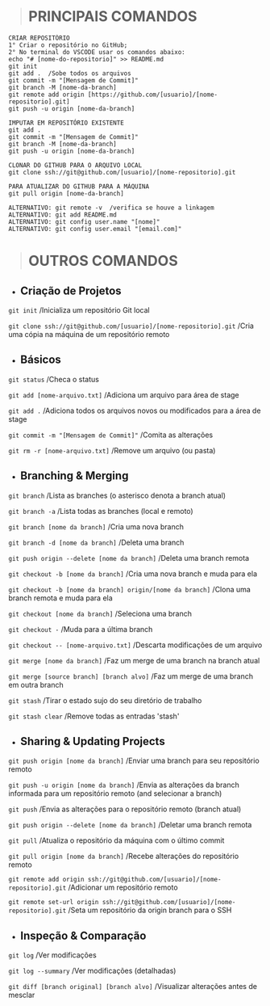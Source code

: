 
> # PRINCIPAIS COMANDOS
```
CRIAR REPOSITÓRIO
1° Criar o repositório no GitHub;
2° No terminal do VSCODE usar os comandos abaixo:
echo "# [nome-do-repositorio]" >> README.md
git init
git add .  /Sobe todos os arquivos
git commit -m "[Mensagem de Commit]"
git branch -M [nome-da-branch]
git remote add origin [https://github.com/[usuario]/[nome-repositorio].git]
git push -u origin [nome-da-branch]

IMPUTAR EM REPOSITÓRIO EXISTENTE
git add .
git commit -m "[Mensagem de Commit]"
git branch -M [nome-da-branch]
git push -u origin [nome-da-branch]

CLONAR DO GITHUB PARA O ARQUIVO LOCAL
git clone ssh://git@github.com/[usuario]/[nome-repositorio].git

PARA ATUALIZAR DO GITHUB PARA A MÁQUINA
git pull origin [nome-da-branch]

ALTERNATIVO: git remote -v  /verifica se houve a linkagem
ALTERNATIVO: git add README.md
ALTERNATIVO: git config user.name "[nome]"
ALTERNATIVO: git config user.email "[email.com]"

```

> # OUTROS COMANDOS

* ## Criação de Projetos

`git init` /Inicializa um repositório Git local

`git clone ssh://git@github.com/[usuario]/[nome-repositorio].git` /Cria uma cópia na máquina de um repositório remoto

* ## Básicos

`git status` /Checa o status

`git add [nome-arquivo.txt]` /Adiciona um arquivo para área de stage

`git add .` /Adiciona todos os arquivos novos ou modificados para a área de stage

`git commit -m "[Mensagem de Commit]"` /Comita as alterações

`git rm -r [nome-arquivo.txt]` /Remove um arquivo (ou pasta)

* ## Branching & Merging

`git branch` /Lista as branches (o asterisco denota a branch atual)

`git branch -a` /Lista todas as branches (local e remoto)

`git branch [nome da branch]`	/Cria uma nova branch

`git branch -d [nome da branch]`	/Deleta uma branch

`git push origin --delete [nome da branch]`	/Deleta uma branch remota

`git checkout -b [nome da branch]`	/Cria uma nova branch e muda para ela

`git checkout -b [nome da branch] origin/[nome da branch]`	/Clona uma branch remota e muda para ela

`git checkout [nome da branch]`	/Seleciona uma branch

`git checkout -`	/Muda para a última branch

`git checkout -- [nome-arquivo.txt]`	/Descarta modificações de um arquivo

`git merge [nome da branch]`	/Faz um merge de uma branch na branch atual

`git merge [source branch] [branch alvo]`	/Faz um merge de uma branch em outra branch

`git stash`	/Tirar o estado sujo do seu diretório de trabalho

`git stash clear`	/Remove todas as entradas 'stash'

* ## Sharing & Updating Projects

`git push origin [nome da branch]`	/Enviar uma branch para seu repositório remoto

`git push -u origin [nome da branch]`	/Envia as alterações da branch informada para um repositório remoto (and selecionar a branch)

`git push`	/Envia as alterações para o repositório remoto (branch atual)

`git push origin --delete [nome da branch]`	/Deletar uma branch remota

`git pull`	/Atualiza o repositório da máquina com o último commit

`git pull origin [nome da branch]`	/Recebe alterações do repositório remoto

`git remote add origin ssh://git@github.com/[usuario]/[nome-repositorio].git`	/Adicionar um repositório remoto

`git remote set-url origin ssh://git@github.com/[usuario]/[nome-repositorio].git`	/Seta um repositório da origin branch para o SSH

* ## Inspeção & Comparação

`git log`	/Ver modificações

`git log --summary`	/Ver modificações (detalhadas)

`git diff [branch original] [branch alvo]`	/Visualizar alterações antes de mesclar
